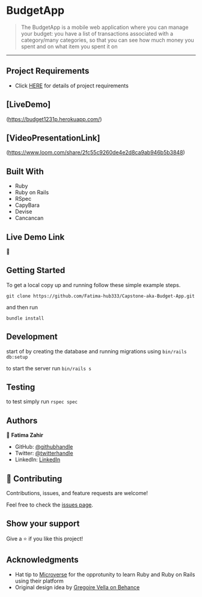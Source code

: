 # BudgetApp

> The BudgetApp is a mobile web application where you can manage your budget: you have a list of transactions associated with a category/many categories, so that you can see how much money you spent and on what item you spent it on
---

## Project Requirements
- Click [HERE](https://github.com/microverseinc/curriculum-rails/blob/main/capstone/rails_capstone.md) for details of project requirements 

## [LiveDemo]
(https://budget1231p.herokuapp.com/)

## [VideoPresentationLink]
(https://www.loom.com/share/2fc55c9260de4e2d8ca9ab946b5b3848)


## Built With

- Ruby
- Ruby on Rails
- RSpec
- CapyBara
- Devise
- Cancancan

## Live Demo Link
🔗 []()


## Getting Started

To get a local copy up and running follow these simple example steps.

```
git clone https://github.com/Fatima-hub333/Capstone-aka-Budget-App.git
```

and then run

```
bundle install
```

## Development

start of by creating the database and running migrations using
`bin/rails db:setup`

to start the server run `bin/rails s`

## Testing
to test simply run `rspec spec`


## Authors
👤 **Fatima Zahir**

- GitHub: [@githubhandle](https://github.com/Fatima-hub333)
- Twitter: [@twitterhandle](https://twitter.com/Fatima_developr)
- LinkedIn: [LinkedIn](https://www.linkedin.com/in/fatimaa-zahir/)

## 🤝 Contributing

Contributions, issues, and feature requests are welcome!

Feel free to check the [issues page](../../issues/).

## Show your support

Give a ⭐️ if you like this project!

## Acknowledgments
- Hat tip to [Microverse](https://www.microverse.org/) for the opprotunity to learn Ruby and Ruby on Rails using their platform
- Original design idea by [Gregoire Vella on Behance](https://www.behance.net/gregoirevella)